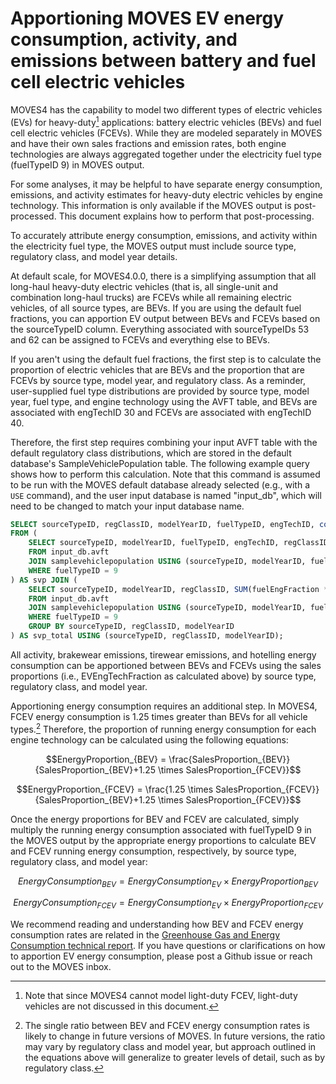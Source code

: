# Apportioning MOVES EV energy consumption, activity, and emissions between battery and fuel cell electric vehicles

MOVES4 has the capability to model two different types of electric vehicles (EVs) for heavy-duty[^1] applications: battery electric vehicles (BEVs) and fuel cell electric vehicles (FCEVs). While they are modeled separately in MOVES and have their own sales fractions and emission rates, both engine technologies are always aggregated together under the electricity fuel type (fuelTypeID 9) in MOVES output.

For some analyses, it may be helpful to have separate energy consumption, emissions, and activity estimates for heavy-duty electric vehicles by engine technology. This information is only available if the MOVES output is post-processed. This document explains how to perform that post-processing. 

To accurately attribute energy consumption, emissions, and activity within the electricity fuel type, the MOVES output must include source type, regulatory class, and model year details. 

At default scale, for MOVES4.0.0, there is a simplifying assumption that all long-haul heavy-duty electric vehicles (that is, all single-unit and combination long-haul trucks) are FCEVs while all remaining electric vehicles, of all source types, are BEVs. If you are using the default fuel fractions, you can apportion EV output between BEVs and FCEVs based on the sourceTypeID column. Everything associated with sourceTypeIDs 53 and 62 can be assigned to FCEVs and everything else to BEVs. 

If you aren't using the default fuel fractions, the first step is to calculate the proportion of electric vehicles that are BEVs and the proportion that are FCEVs by source type, model year, and regulatory class. As a reminder, user-supplied fuel type distributions are provided by source type, model year, fuel type, and engine technology using the AVFT table, and BEVs are associated with engTechID 30 and FCEVs are associated with engTechID 40. 

Therefore, the first step requires combining your input AVFT table with the default regulatory class distributions, which are stored in the default database's SampleVehiclePopulation table. The following example query shows how to perform this calculation. Note that this command is assumed to be run with the MOVES default database already selected (e.g., with a `USE` command), and the user input database is named "input_db", which will need to be changed to match your input database name.

```sql
SELECT sourceTypeID, regClassID, modelYearID, fuelTypeID, engTechID, coalesce(stmyFraction/totalEVFraction, 0) as EVEngTechFraction
FROM (
	SELECT sourceTypeID, modelYearID, fuelTypeID, engTechID, regClassID, fuelEngFraction * stmyFuelEngFraction AS stmyFraction
	FROM input_db.avft
	JOIN samplevehiclepopulation USING (sourceTypeID, modelYearID, fuelTypeID, engTechID)
	WHERE fuelTypeID = 9
) AS svp JOIN (
	SELECT sourceTypeID, modelYearID, regClassID, SUM(fuelEngFraction * stmyFuelEngFraction) AS totalEVFraction
	FROM input_db.avft
	JOIN samplevehiclepopulation USING (sourceTypeID, modelYearID, fuelTypeID, engTechID)
	WHERE fuelTypeID = 9
	GROUP BY sourceTypeID, regClassID, modelYearID
) AS svp_total USING (sourceTypeID, regClassID, modelYearID);
```

All activity, brakewear emissions, tirewear emissions, and hotelling energy consumption can be apportioned between BEVs and FCEVs using the sales proportions (i.e., EVEngTechFraction as calculated above) by source type, regulatory class, and model year. 

Apportioning energy consumption requires an additional step. In MOVES4, FCEV energy consumption is 1.25 times greater than BEVs for all vehicle types.[^2] Therefore, the proportion of running energy consumption for each engine technology can be calculated using the following equations:

```math
EnergyProportion_{BEV} = \frac{SalesProportion_{BEV}}{SalesProportion_{BEV}+1.25 \times SalesProportion_{FCEV}}
```

```math
EnergyProportion_{FCEV} = \frac{1.25 \times SalesProportion_{FCEV}}{SalesProportion_{BEV}+1.25 \times SalesProportion_{FCEV}}
```

Once the energy proportions for BEV and FCEV are calculated, simply multiply the running energy consumption associated with fuelTypeID 9 in the MOVES output by the appropriate energy proportions to calculate BEV and FCEV running energy consumption, respectively, by source type, regulatory class, and model year:

```math
EnergyConsumption_{BEV}=EnergyConsumption_{EV} \times EnergyProportion_{BEV}
```

```math
EnergyConsumption_{FCEV}=EnergyConsumption_{EV} \times EnergyProportion_{FCEV}
```

We recommend reading and understanding how BEV and FCEV energy consumption rates are related in the [Greenhouse Gas and Energy Consumption technical report](https://www.epa.gov/moves/moves-onroad-technical-reports). If you have questions or clarifications on how to apportion EV energy consumption, please post a Github issue or reach out to the MOVES inbox.

[^1]: Note that since MOVES4 cannot model light-duty FCEV, light-duty vehicles are not discussed in this document.
[^2]: The single ratio between BEV and FCEV energy consumption rates is likely to change in future versions of MOVES. In future versions, the ratio may vary by regulatory class and model year, but approach outlined in the equations above will generalize to greater levels of detail, such as by regulatory class.
